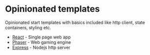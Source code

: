 # Opinionated templates

Opinionated start templates with basics included like http client, state containers, styling etc.

- [React](./react) - Single page web app
- [Phaser](./phaser) - Web gaming engine
- [Express](./express) - Nodejs http server